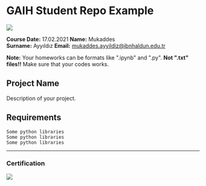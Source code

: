 # GAIH Student Repo Example
![](img/logo.png)

**Course Date:** 17.02.2021
**Name:** Mukaddes  
**Surname:** Ayyıldız
**Email:** mukaddes.ayyildiz@ibnhaldun.edu.tr

**Note:** Your homeworks can be formats like ".ipynb" and ".py". **Not ".txt" files!!** Make sure that your codes works.  

## Project Name
Description of your project.

## Requirements
```
Some python libraries
Some python libraries
Some python libraries
```
---

### Certification
![](img/certificate_ex.png)

